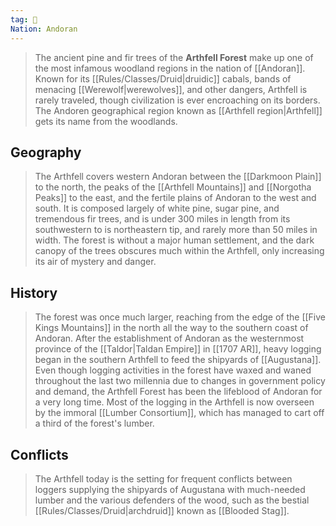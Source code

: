```yaml
---
tag: 🌲
Nation: Andoran
---
```

> The ancient pine and fir trees of the **Arthfell Forest** make up one of the most infamous woodland regions in the nation of [[Andoran]]. Known for its [[Rules/Classes/Druid|druidic]] cabals, bands of menacing [[Werewolf|werewolves]], and other dangers, Arthfell is rarely traveled, though civilization is ever encroaching on its borders. The Andoren geographical region known as [[Arthfell region|Arthfell]] gets its name from the woodlands.



## Geography

> The Arthfell covers western Andoran between the [[Darkmoon Plain]] to the north, the peaks of the [[Arthfell Mountains]] and [[Norgotha Peaks]] to the east, and the fertile plains of Andoran to the west and south. It is composed largely of white pine, sugar pine, and tremendous fir trees, and is under 300 miles in length from its southwestern to is northeastern tip, and rarely more than 50 miles in width. The forest is without a major human settlement, and the dark canopy of the trees obscures much within the Arthfell, only increasing its air of mystery and danger.


## History

> The forest was once much larger, reaching from the edge of the [[Five Kings Mountains]] in the north all the way to the southern coast of Andoran. After the establishment of Andoran as the westernmost province of the [[Taldor|Taldan Empire]] in [[1707 AR]], heavy logging began in the southern Arthfell to feed the shipyards of [[Augustana]]. Even though logging activities in the forest have waxed and waned throughout the last two millennia due to changes in government policy and demand, the Arthfell Forest has been the lifeblood of Andoran for a very long time. Most of the logging in the Arthfell is now overseen by the immoral [[Lumber Consortium]], which has managed to cart off a third of the forest's lumber.


## Conflicts

> The Arthfell today is the setting for frequent conflicts between loggers supplying the shipyards of Augustana with much-needed lumber and the various defenders of the wood, such as the bestial [[Rules/Classes/Druid|archdruid]] known as [[Blooded Stag]].








